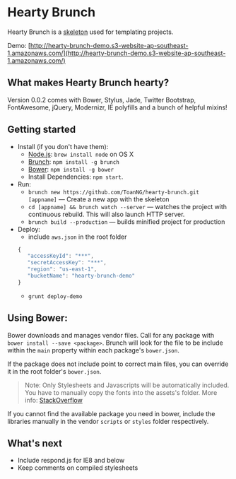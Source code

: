 # Hearty Brunch

Hearty Brunch is a [skeleton](http://brunch.io/skeletons.html) used for templating projects.

Demo: [http://hearty-brunch-demo.s3-website-ap-southeast-1.amazonaws.com/](http://hearty-brunch-demo.s3-website-ap-southeast-1.amazonaws.com/)

## What makes Hearty Brunch hearty?

Version 0.0.2 comes with Bower, Stylus, Jade, Twitter Bootstrap, FontAwesome, jQuery, Modernizr, IE polyfills and a bunch of helpful mixins!

## Getting started
* Install (if you don't have them):
    * [Node.js](http://nodejs.org): `brew install node` on OS X
    * [Brunch](http://brunch.io): `npm install -g brunch`
    * [Bower](http://bower.io): `npm install -g bower`
    * Install Dependencies: `npm start`.
* Run:
    * `brunch new https://github.com/ToanNG/hearty-brunch.git [appname]` — Create a new app with the skeleton
    * `cd [appname] && brunch watch --server` — watches the project with continuous rebuild. This will also launch HTTP server.
    * `brunch build --production` — builds minified project for production
* Deploy:
    * include `aws.json` in the root folder
   ```javascript
   { 
      "accessKeyId": "***",
      "secretAccessKey": "***",
      "region": "us-east-1",
      "bucketName": "hearty-brunch-demo"
   }
   ```
    * `grunt deploy-demo`

## Using Bower:

Bower downloads and manages vendor files. Call for any package with ```bower install --save <package>```. Brunch will look for the file to be include within the ```main``` property within each package's ```bower.json```.

If the package does not include point to correct main files, you can override it in the root folder's ```bower.json```.

> Note: Only Stylesheets and Javascripts will be automatically included. You have to manually copy the fonts into the assets's folder. More info: [StackOverflow](http://stackoverflow.com/questions/18920491/font-files-for-bootstrap-3-0-with-brunch)

If you cannot find the available package you need in bower, include the libraries manually in the vendor ```scripts``` or ```styles``` folder respectively.

## What's next
* Include respond.js for IE8 and below
* Keep comments on compiled stylesheets
